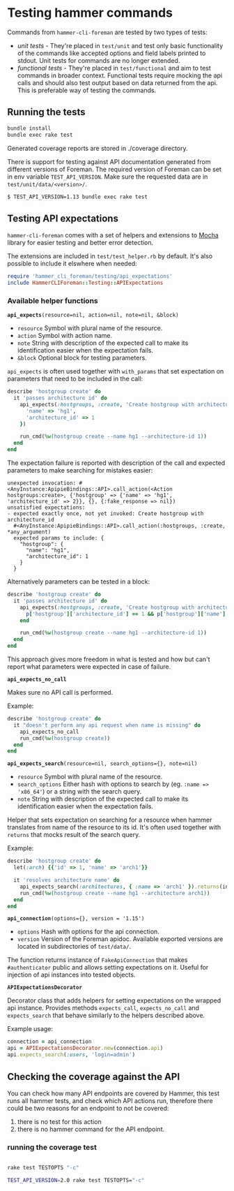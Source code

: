 # Testing hammer commands

Commands from `hammer-cli-foreman` are tested by two types of tests:
- *unit tests* - They're placed in `test/unit` and test only basic functionality of the commands like accepted options and field labels printed to stdout. Unit tests for commands are no longer extended.
- *functional tests* - They're placed in `test/functional` and aim to test commands in broader context. Functional tests require mocking the api calls and should also test output based on data returned from the api. This is preferable way of testing the commands.


## Running the tests

```bash
bundle install
bundle exec rake test
```

Generated coverage reports are stored in ./coverage directory.

There is support for testing against API documentation generated from different versions of Foreman.
The required version of Foreman can be set in env variable `TEST_API_VERSION`. Make sure the requested data are in `test/unit/data/<version>/`.
```bash
$ TEST_API_VERSION=1.13 bundle exec rake test
```

## Testing API expectations

`hammer-cli-foreman` comes with a set of helpers and extensions to [Mocha](https://github.com/freerange/mocha) library for easier testing and better error detection.

The extensions are included in `test/test_helper.rb` by default. It's also possible to include it elswhere when needed:
```ruby
require 'hammer_cli_foreman/testing/api_expectations'
include HammerCLIForeman::Testing::APIExpectations
```

### Available helper functions

**`api_expects`**`(resource=nil, action=nil, note=nil, &block)`
* `resource` Symbol with plural name of the resource.
* `action` Symbol with action name.
* `note` String with description of the expected call to make its identification easier when the expectation fails.
* `&block` Optional block for testing parameters.

 `api_expects` is often used together with `with_params` that set expectation on parameters that need to be included in the call:
```ruby
describe 'hostgroup create' do
  it 'passes architecture id' do
    api_expects(:hostgroups, :create, 'Create hostgroup with architecture_id').with_params('hostgroup' => {
      'name' => 'hg1',
      'architecture_id' => 1
    })

    run_cmd(%w(hostgroup create --name hg1 --architecture-id 1))
  end
end
```

The expectation failure is reported with description of the call and expected parameters to make searching for mistakes easier:
```
unexpected invocation: #<AnyInstance:ApipieBindings::API>.call_action(<Action hostgroups:create>, {'hostgroup' => {'name' => 'hg1', 'architecture_id' => 2}}, {}, {:fake_response => nil})
unsatisfied expectations:
- expected exactly once, not yet invoked: Create hostgroup with architecture_id
  #<AnyInstance:ApipieBindings::API>.call_action(:hostgroups, :create, *any_argument)
  expected params to include: {
    "hostgroup": {
      "name": "hg1",
      "architecture_id": 1
    }
  }
```

Alternatively parameters can be tested in a block:
```ruby
describe 'hostgroup create' do
  it 'passes architecture id' do
    api_expects(:hostgroups, :create, 'Create hostgroup with architecture_id') do |p|
      p['hostgroup']['architecture_id'] == 1 && p['hostgroup']['name'] == 'hg1'
    end

    run_cmd(%w(hostgroup create --name hg1 --architecture-id 1))
  end
end
```

This approach gives more freedom in what is tested and how but can't report what parameters were expected in case of failure.

**`api_expects_no_call`**

Makes sure no API call is performed.

Example:
```ruby
describe 'hostgroup create' do
  it "doesn't perform any api request when name is missing" do
    api_expects_no_call
    run_cmd(%w(hostgroup create))
  end
end
```

**`api_expects_search`**`(resource=nil, search_options={}, note=nil)`
* `resource` Symbol with plural name of the resource.
* `search_options` Either hash with options to search by (eg. `:name => 'x86_64'`) or a string with the search query.
* `note` String with description of the expected call to make its identification easier when the expectation fails.

Helper that sets expectation on searching for a resource when hammer translates from name of the resource to its id. It's often used together with `returns` that mocks result of the search query.

Example:
```ruby
describe 'hostgroup create' do
  let(:arch) {{'id' => 1, 'name' => 'arch1'}}

  it 'resolves architecture name' do
    api_expects_search(:architectures, { :name => 'arch1' }).returns(index_response([arch]))
    run_cmd(%w(hostgroup create --name hg1 --architecture arch1))
  end
end
```

**`api_connection`**`(options={}, version = '1.15')`
* `options` Hash with options for the api connection.
* `version` Version of the Foreman apidoc. Available exported versions are located in subdirectories of `test/data/`.

The function returns instance of `FakeApiConnection` that makes `#authenticator` public and allows setting expectations on it. Useful for injection of api instances into tested objects.

**`APIExpectationsDecorator`**

Decorator class that adds helpers for setting expectations on the wrapped api instance.
Provides methods `expects_call`, `expects_no_call` and `expects_search` that behave similarly to the helpers described above.

Example usage:
```ruby
connection = api_connection
api = APIExpectationsDecorator.new(connection.api)
api.expects_search(:users, 'login=admin')
```
## Checking the coverage against the API
You can check how many API endpoints are covered by Hammer, this test runs all hammer tests,
and check which API actions run, therefore there could be two reasons for an endpoint to not be covered:
1. there is no test for this action
2. there is no hammer command for the API endpoint.
### running the coverage test
```bash

rake test TESTOPTS "-c"

TEST_API_VERSION=2.0 rake test TESTOPTS="-c"
```
